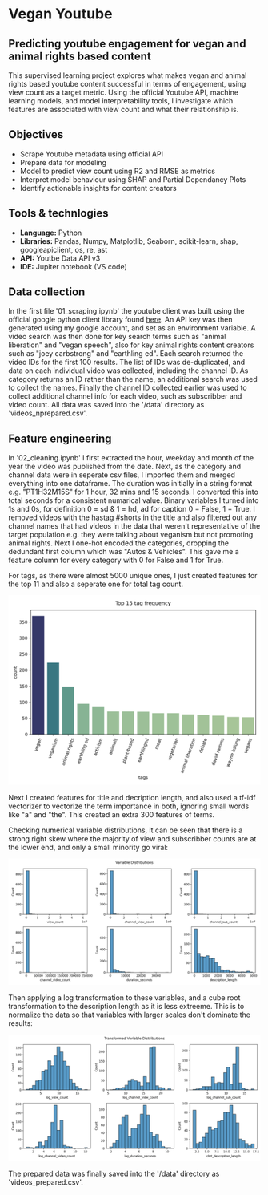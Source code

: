 # Vegan Youtube

## Predicting youtube engagement for vegan and animal rights based content

This supervised learning project explores what makes vegan and animal rights based youtube content successful in terms of engagement, using view count as a target metric. Using the official Youtube API, machine learning models, and model interpretability tools, I investigate which features are associated with view count and what their relationship is.

## Objectives

- Scrape Youtube metadata using official API
- Prepare data for modeling
- Model to predict view count using R2 and RMSE as metrics
- Interpret model behaviour using SHAP and Partial Dependancy Plots
- Identify actionable insights for content creators

## Tools & technlogies

- **Language:** Python
- **Libraries:** Pandas, Numpy, Matplotlib, Seaborn, scikit-learn, shap, googleapiclient, os, re, ast
- **API:** Youtbe Data API v3
- **IDE:** Jupiter notebook (VS code)

## Data collection

In the first file '01_scraping.ipynb' the youtube client was built using the official google python client library found [here](https://github.com/googleapis/google-api-python-client). An API key was then generated using my google account, and set as an environment variable. A video search was then done for key search terms such as "animal liberation" and "vegan speech", also for key animal rights content creators such as "joey carbstrong" and "earthling ed". Each search returned the video IDs for the first 100 results. The list of IDs was de-duplicated, and data on each individual video was collected, including the channel ID. As category returns an ID rather than the name, an additional search was used to collect the names. Finally the channel ID collected earlier was used to collect additional channel info for each video, such as subscribber and video count. All data was saved into the '/data' directory as 'videos_nprepared.csv'.

## Feature engineering

In '02_cleaning.ipynb' I first extracted the hour, weekday and month of the year the video was published from the date. Next, as the category and channel data were in seperate csv files, I imported them and merged everything into one dataframe. The duration was initially in a string format e.g. "PT1H32M15S" for 1 hour, 32 mins and 15 seconds. I converted this into total seconds for a consistent numarical value. Binary variables I turned into 1s and 0s, for definition 0 = sd & 1 = hd, ad for caption 0 = False, 1 = True. I removed videos with the hastag #shorts in the title and also filtered out any channel names that had videos in the data that weren't representative of the target population e.g. they were talking about veganism but not promoting animal rights. Next I one-hot encoded the categories, dropping the dedundant first column which was "Autos & Vehicles". This gave me a feature column for every category with 0 for False and 1 for True.

For tags, as there were almost 5000 unique ones, I just created features for the top 11 and also a seperate one for total tag count.

![Top tags](/images/tag_frequency.png)

Next I created features for title and decription length, and also used a tf-idf vectorizer to vectorize the term importance in both, ignoring small words like "a" and "the". This created an extra 300 features of terms.

Checking numerical variable distributions, it can be seen that there is a strong right skew where the majority of view and subscribber counts are at the lower end, and only a small minority go viral:

![Variable distributions](/images/variable_distributions.png)

Then applying a log transformation to these variables, and a cube root transformation to the description length as it is less extreeme. This is to normalize the data so that variables with larger scales don't dominate the results:

![Transformed distributions](/images/transformed_variable_distributions.png)

The prepared data was finally saved into the '/data' directory as 'videos_prepared.csv'.
